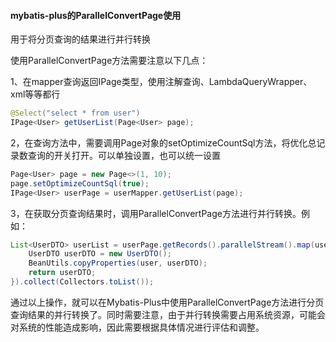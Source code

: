 #### mybatis-plus的ParallelConvertPage使用

用于将分页查询的结果进行并行转换

使用ParallelConvertPage方法需要注意以下几点：

1、在mapper查询返回IPage类型，使用注解查询、LambdaQueryWrapper、xml等等都行
```java
@Select("select * from user")
IPage<User> getUserList(Page<User> page);
```

2，在查询方法中，需要调用Page对象的setOptimizeCountSql方法，将优化总记录数查询的开关打开。可以单独设置，也可以统一设置
```java
Page<User> page = new Page<>(1, 10);
page.setOptimizeCountSql(true);
IPage<User> userPage = userMapper.getUserList(page);
```

3，在获取分页查询结果时，调用ParallelConvertPage方法进行并行转换。例如：
```java
List<UserDTO> userList = userPage.getRecords().parallelStream().map(user -> {
    UserDTO userDTO = new UserDTO();
    BeanUtils.copyProperties(user, userDTO);
    return userDTO;
}).collect(Collectors.toList());
```

通过以上操作，就可以在Mybatis-Plus中使用ParallelConvertPage方法进行分页查询结果的并行转换了。同时需要注意，由于并行转换需要占用系统资源，可能会对系统的性能造成影响，因此需要根据具体情况进行评估和调整。
